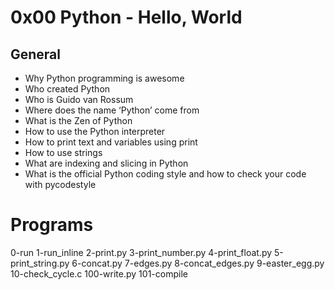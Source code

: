 # 0x00 Python - Hello, World

## General

- Why Python programming is awesome
- Who created Python
- Who is Guido van Rossum
- Where does the name ‘Python’ come from
- What is the Zen of Python
- How to use the Python interpreter
- How to print text and variables using print
- How to use strings
- What are indexing and slicing in Python
- What is the official Python coding style and how to check your code with pycodestyle

# Programs

0-run
1-run_inline
2-print.py
3-print_number.py
4-print_float.py
5-print_string.py
6-concat.py
7-edges.py
8-concat_edges.py
9-easter_egg.py
10-check_cycle.c
100-write.py
101-compile
